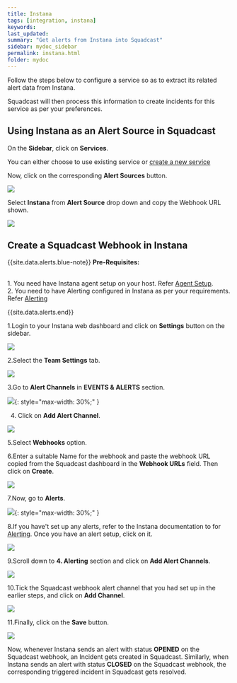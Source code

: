 ```yaml
---
title: Instana
tags: [integration, instana]
keywords: 
last_updated: 
summary: "Get alerts from Instana into Squadcast"
sidebar: mydoc_sidebar
permalink: instana.html
folder: mydoc
---
```


Follow the steps below to configure a service so as to extract its related alert data from Instana.

Squadcast will then process this information to create incidents for this service as per your preferences.


## Using Instana as an Alert Source in Squadcast

On the **Sidebar**, click on **Services**.

You can either choose to use existing service or [create a new service](adding-a-service.html)

Now, click on the corresponding **Alert Sources** button.

![](images/integration_1.png)

Select **Instana** from  **Alert Source** drop down and copy the Webhook URL shown.

![](images/instana_1.png)

## Create a Squadcast Webhook in Instana

{{site.data.alerts.blue-note}}
<b>Pre-Requisites: </b>
<br/><br/><p>1. You need have Instana agent setup on your host. Refer <a href="https://docs.instana.io/quick_start/agent_setup/" target=_blank>Agent Setup</a>.<br/>
2. You need to have Alerting configured in Instana as per your requirements. Refer <a href="https://docs.instana.io/quick_start/alerting/" target=_blank>Alerting</a></p>
{{site.data.alerts.end}}

1.Login to your Instana web dashboard and click on **Settings** button on the sidebar.

![](images/instana_2.png)

2.Select the **Team Settings** tab. 

![](images/instana_3.png)

3.Go to **Alert Channels**  in **EVENTS & ALERTS** section. 

![](images/instana_4.png){: style="max-width: 30%;" }

4. Click on **Add Alert Channel**.

![](images/instana_5.png)

5.Select **Webhooks** option.

6.Enter a suitable Name for the webhook and paste the webhook URL copied from the Squadcast dashboard in the **Webhook URLs** field. Then click on **Create**. 

![](images/instana_6.png)

7.Now, go to **Alerts**.

![](images/instana_7.png){: style="max-width: 30%;" }

8.If you have't set up any alerts, refer to the Instana documentation to for [Alerting](https://docs.instana.io/quick_start/alerting/). Once you have an alert setup, click on it.

![](images/instana_8.png)

9.Scroll down to **4. Alerting** section and click on **Add Alert Channels**. 

![](images/instana_9.png)

10.Tick the Squadcast webhook alert channel that you had set up in the earlier steps, and click on **Add Channel**. 

![](images/instana_10.png)

11.Finally, click on the **Save** button.

![](images/instana_11.png)

Now, whenever Instana sends an alert with status **OPENED** on the Squadcast webhook, an Incident gets created in Squadcast.
Similarly, when Instana sends an alert with status **CLOSED** on the Squadcast webhook, the corresponding triggered incident in Squadcast gets resolved.